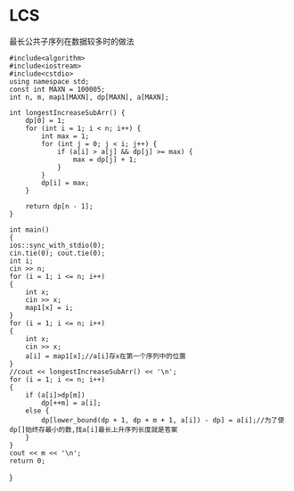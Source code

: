 # LCS
最长公共子序列在数据较多时的做法
    
    #include<algorithm>
    #include<iostream>
    #include<cstdio>
    using namespace std;
    const int MAXN = 100005;
    int n, m, map1[MAXN], dp[MAXN], a[MAXN];
 
    int longestIncreaseSubArr() {
	    dp[0] = 1;
	    for (int i = 1; i < n; i++) {
		    int max = 1;
		    for (int j = 0; j < i; j++) {
		    	if (a[i] > a[j] && dp[j] >= max) {
			    	max = dp[j] + 1;
		    	}
		    }
		    dp[i] = max;
	    }
 
	    return dp[n - 1];
    }
 
    int main()
    {
	ios::sync_with_stdio(0);
	cin.tie(0); cout.tie(0);
	int i;
	cin >> n;
	for (i = 1; i <= n; i++)
	{
		int x;
		cin >> x;
		map1[x] = i;
	}
	for (i = 1; i <= n; i++)
	{
		int x;
		cin >> x;
		a[i] = map1[x];//a[i]存x在第一个序列中的位置
	}
	//cout << longestIncreaseSubArr() << '\n';
	for (i = 1; i <= n; i++)
	{
	    if (a[i]>dp[m])
	        dp[++m] = a[i];
	    else {
	        dp[lower_bound(dp + 1, dp + m + 1, a[i]) - dp] = a[i];//为了使dp[]始终存最小的数,找a[i]最长上升序列长度就是答案
	    }
	}
	cout << m << '\n';
	return 0;
  }
